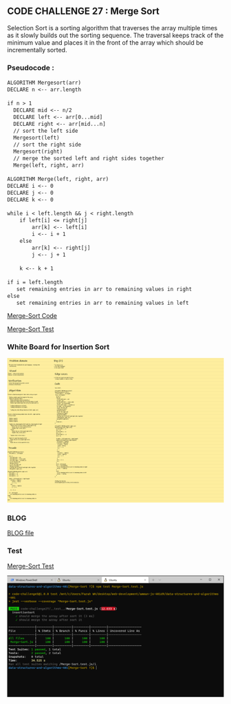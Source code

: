 ## **CODE CHALLENGE 27 : Merge Sort**

Selection Sort is a sorting algorithm that traverses the array multiple times as it slowly builds out the sorting sequence. The traversal keeps track of the minimum value and places it in the front of the array which should be incrementally sorted.

### **Pseudocode :**

    ALGORITHM Mergesort(arr)
    DECLARE n <-- arr.length
           
    if n > 1
      DECLARE mid <-- n/2
      DECLARE left <-- arr[0...mid]
      DECLARE right <-- arr[mid...n]
      // sort the left side
      Mergesort(left)
      // sort the right side
      Mergesort(right)
      // merge the sorted left and right sides together
      Merge(left, right, arr)

    ALGORITHM Merge(left, right, arr)
    DECLARE i <-- 0
    DECLARE j <-- 0
    DECLARE k <-- 0

    while i < left.length && j < right.length
        if left[i] <= right[j]
            arr[k] <-- left[i]
            i <-- i + 1
        else
            arr[k] <-- right[j]
            j <-- j + 1
            
        k <-- k + 1

    if i = left.length
       set remaining entries in arr to remaining values in right
    else
       set remaining entries in arr to remaining values in left

[Merge-Sort Code](https://github.com/farahalwahaibi/data-structures-and-algorithms-401/blob/main/code-challenge27/Merge-Sort.js)

[Merge-Sort Test](https://github.com/farahalwahaibi/data-structures-and-algorithms-401/blob/main/code-challenge27/__test__/Merge-Sort.test.js)



### **White Board for Insertion Sort**

![white-board](2.png)


### **BLOG**
[BLOG file](https://github.com/farahalwahaibi/data-structures-and-algorithms-401/blob/main/code-challenge27/BLOG.md)

### **Test**

[Merge-Sort Test](https://github.com/farahalwahaibi/data-structures-and-algorithms-401/blob/main/code-challenge27/__test__/Merge-Sort.test.js)

![Merge-Sort Test](1.PNG)